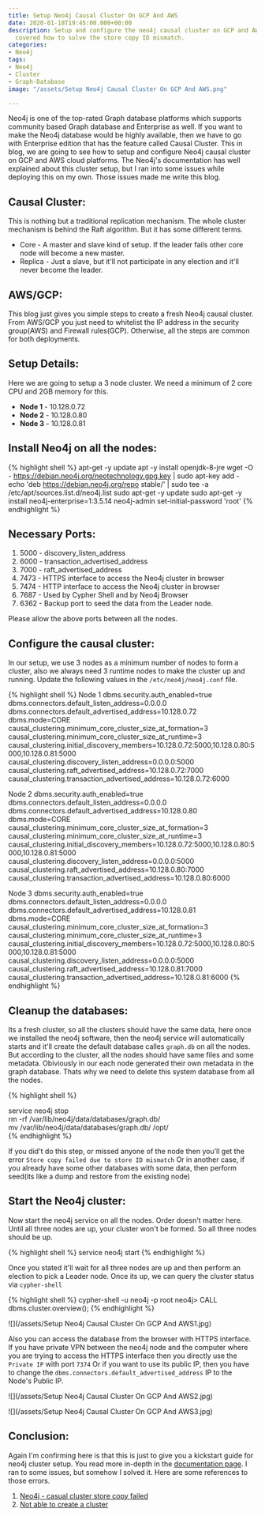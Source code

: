 ```yaml
---
title: Setup Neo4j Causal Cluster On GCP And AWS
date: 2020-01-18T19:45:00.000+00:00
description: Setup and configure the neo4j causal cluster on GCP and AWS. Also we
  covered how to solve the store copy ID mismatch.
categories:
- Neo4j
tags:
- Neo4j
- Cluster
- Graph-Database
image: "/assets/Setup Neo4j Causal Cluster On GCP And AWS.png"

---
```

Neo4j is one of the top-rated Graph database platforms which supports community based Graph database and Enterprise as well. If you want to make the Neo4j database would be highly available, then we have to go with Enterprise edition that has the feature called Causal Cluster. This in blog, we are going to see how to setup and configure Neo4j causal cluster on GCP and AWS cloud platforms. The Neo4j's documentation has well explained about this cluster setup, but I ran into some issues while deploying this on my own. Those issues made me write this blog.

## Causal Cluster:

This is nothing but a traditional replication mechanism. The whole cluster mechanism is behind the Raft algorithm. But it has some different terms. 

* Core - A master and slave kind of setup. If the leader fails other core node will become a new master.
* Replica - Just a slave, but it'll not participate in any election and it'll never become the leader.

## AWS/GCP:

This blog just gives you simple steps to create a fresh  Neo4j causal cluster. From AWS/GCP you just need to whitelist the IP address in the security group(AWS) and Firewall rules(GCP). Otherwise, all the steps are common for both deployments.

## Setup Details:

Here we are going to setup a 3 node cluster. We need a minimum of 2 core CPU and 2GB memory for this.

* **Node 1** - 10.128.0.72
* **Node 2** - 10.128.0.80
* **Node 3** - 10.128.0.81

## Install Neo4j on all the nodes:

{% highlight shell %}
apt-get -y update
apt -y install openjdk-8-jre
wget -O - https://debian.neo4j.org/neotechnology.gpg.key | sudo apt-key add -
echo 'deb https://debian.neo4j.org/repo stable/' | sudo tee -a /etc/apt/sources.list.d/neo4j.list
sudo apt-get -y update
sudo apt-get -y install neo4j-enterprise=1:3.5.14
neo4j-admin set-initial-password 'root'
{% endhighlight %}

## Necessary Ports:

1. 5000 - discovery_listen_address
2. 6000 - transaction_advertised_address
3. 7000 - raft_advertised_address
4. 7473 - HTTPS interface to access the Neo4j cluster in browser
5. 7474 - HTTP  interface to access the Neo4j cluster in browser
6. 7687 - Used by Cypher Shell and by Neo4j Browser
7. 6362 - Backup port to seed the data from the Leader node.

Please allow the above ports between all the nodes.

## Configure the causal cluster:

In our setup, we use 3 nodes as a minimum number of nodes to form a cluster, also we always need 3 runtime nodes to make the cluster up and running. Update the following values in the `/etc/neo4j/neo4j.conf` file.

{% highlight shell %}
Node 1
dbms.security.auth_enabled=true
dbms.connectors.default_listen_address=0.0.0.0
dbms.connectors.default_advertised_address=10.128.0.72
dbms.mode=CORE
causal_clustering.minimum_core_cluster_size_at_formation=3
causal_clustering.minimum_core_cluster_size_at_runtime=3
causal_clustering.initial_discovery_members=10.128.0.72:5000,10.128.0.80:5000,10.128.0.81:5000
causal_clustering.discovery_listen_address=0.0.0.0:5000
causal_clustering.raft_advertised_address=10.128.0.72:7000
causal_clustering.transaction_advertised_address=10.128.0.72:6000

Node 2
dbms.security.auth_enabled=true
dbms.connectors.default_listen_address=0.0.0.0
dbms.connectors.default_advertised_address=10.128.0.80
dbms.mode=CORE
causal_clustering.minimum_core_cluster_size_at_formation=3
causal_clustering.minimum_core_cluster_size_at_runtime=3
causal_clustering.initial_discovery_members=10.128.0.72:5000,10.128.0.80:5000,10.128.0.81:5000
causal_clustering.discovery_listen_address=0.0.0.0:5000
causal_clustering.raft_advertised_address=10.128.0.80:7000
causal_clustering.transaction_advertised_address=10.128.0.80:6000

Node 3
dbms.security.auth_enabled=true
dbms.connectors.default_listen_address=0.0.0.0
dbms.connectors.default_advertised_address=10.128.0.81
dbms.mode=CORE
causal_clustering.minimum_core_cluster_size_at_formation=3
causal_clustering.minimum_core_cluster_size_at_runtime=3
causal_clustering.initial_discovery_members=10.128.0.72:5000,10.128.0.80:5000,10.128.0.81:5000
causal_clustering.discovery_listen_address=0.0.0.0:5000
causal_clustering.raft_advertised_address=10.128.0.81:7000
causal_clustering.transaction_advertised_address=10.128.0.81:6000
{% endhighlight %}

## Cleanup the databases:

Its a fresh cluster, so all the clusters should have the same data, here once we installed the neo4j software, then the neo4j service will automatically starts and it'll create the default database calles `graph.db` on all the nodes. But according to the cluster, all the nodes should have same files and some metadata. Obiviously in our each node generated their own metadata in the graph database. Thats why we need to delete this system database from all the nodes.

{% highlight shell %}

service neo4j stop  
rm -rf /var/lib/neo4j/data/databases/graph.db/  
<or you can move it to another location>
mv /var/lib/neo4j/data/databases/graph.db/ /opt/  
{% endhighlight %}

If you did't do this step, or missed anyone of the node then you'll get the error `Store copy failed due to store ID mismatch` Or in another case, if you already have some other databases with some data, then perform seed(its like a dump and restore from the existing node)

## Start the Neo4j cluster:

Now start the neo4j service on all the nodes. Order doesn't matter here. Until all three nodes are up, your cluster won't be formed. So all three nodes should be up.

{% highlight shell %}
service neo4j start
{% endhighlight %}

Once you stated it'll wait for all three nodes are up and then perform an election to pick a Leader node. Once its up, we can query the cluster status via `cypher-shell`

{% highlight shell %}
cypher-shell  -u neo4j -p root
neo4j> CALL dbms.cluster.overview();
{% endhighlight %}

![](/assets/Setup Neo4j Causal Cluster On GCP And AWS1.jpg)

Also you can access the database from the browser with HTTPS interface. If you have private VPN between the neo4j node and the computer where you are trying to access the HTTPS interface then you directly use the `Private IP` with port `7374` Or if you want to use its public IP, then you have to change the `dbms.connectors.default_advertised_address` IP to the Node's Public IP.

![](/assets/Setup Neo4j Causal Cluster On GCP And AWS2.jpg)

![](/assets/Setup Neo4j Causal Cluster On GCP And AWS3.jpg)

## Conclusion:

Again I'm confirming here is that this is just to give you a kickstart guide for neo4j cluster setup. You read more in-depth in the [documentation page](https://neo4j.com/docs/operations-manual/current/clustering/). I ran to some issues, but somehow I solved it. Here are some references to those errors.

1. [Neo4j - casual cluster store copy failed](https://stackoverflow.com/questions/59768748/neo4j-casual-cluster-store-copy-failed)
2. [Not able to create a cluster](https://www.reddit.com/r/Neo4j/comments/epoubc/not_able_to_create_a_cluster/)